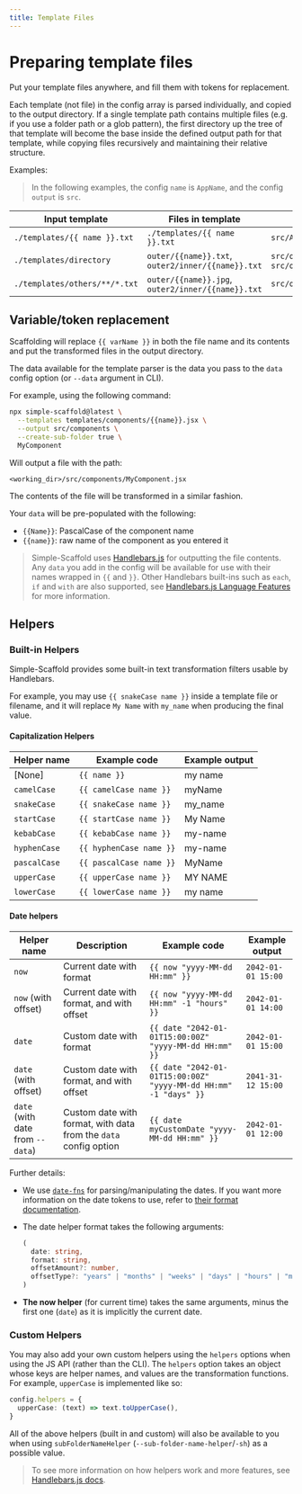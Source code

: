 ```yaml
---
title: Template Files
---
```


# Preparing template files

Put your template files anywhere, and fill them with tokens for replacement.

Each template (not file) in the config array is parsed individually, and copied to the output
directory. If a single template path contains multiple files (e.g. if you use a folder path or a
glob pattern), the first directory up the tree of that template will become the base inside the
defined output path for that template, while copying files recursively and maintaining their
relative structure.

Examples:

> In the following examples, the config `name` is `AppName`, and the config `output` is `src`.

| Input template                | Files in template                                      | Output path(s)                                               |
| ----------------------------- | ------------------------------------------------------ | ------------------------------------------------------------ |
| `./templates/{{ name }}.txt`  | `./templates/{{ name }}.txt`                           | `src/AppName.txt`                                            |
| `./templates/directory`       | `outer/{{name}}.txt`,<br />`outer2/inner/{{name}}.txt` | `src/outer/AppName.txt`,<br />`src/outer2/inner/AppName.txt` |
| `./templates/others/**/*.txt` | `outer/{{name}}.jpg`,<br />`outer2/inner/{{name}}.txt` | `src/outer2/inner/AppName.txt`                               |

## Variable/token replacement

Scaffolding will replace `{{ varName }}` in both the file name and its contents and put the
transformed files in the output directory.

The data available for the template parser is the data you pass to the `data` config option (or
`--data` argument in CLI).

For example, using the following command:

```bash
npx simple-scaffold@latest \
  --templates templates/components/{{name}}.jsx \
  --output src/components \
  --create-sub-folder true \
  MyComponent
```

Will output a file with the path:

```text
<working_dir>/src/components/MyComponent.jsx
```

The contents of the file will be transformed in a similar fashion.

Your `data` will be pre-populated with the following:

- `{{Name}}`: PascalCase of the component name
- `{{name}}`: raw name of the component as you entered it

> Simple-Scaffold uses [Handlebars.js](https://handlebarsjs.com/) for outputting the file contents.
> Any `data` you add in the config will be available for use with their names wrapped in `{{` and
> `}}`. Other Handlebars built-ins such as `each`, `if` and `with` are also supported, see
> [Handlebars.js Language Features](https://handlebarsjs.com/guide/#language-features) for more
> information.

## Helpers

### Built-in Helpers

Simple-Scaffold provides some built-in text transformation filters usable by Handlebars.

For example, you may use `{{ snakeCase name }}` inside a template file or filename, and it will
replace `My Name` with `my_name` when producing the final value.

#### Capitalization Helpers

| Helper name  | Example code            | Example output |
| ------------ | ----------------------- | -------------- |
| [None]       | `{{ name }}`            | my name        |
| `camelCase`  | `{{ camelCase name }}`  | myName         |
| `snakeCase`  | `{{ snakeCase name }}`  | my_name        |
| `startCase`  | `{{ startCase name }}`  | My Name        |
| `kebabCase`  | `{{ kebabCase name }}`  | my-name        |
| `hyphenCase` | `{{ hyphenCase name }}` | my-name        |
| `pascalCase` | `{{ pascalCase name }}` | MyName         |
| `upperCase`  | `{{ upperCase name }}`  | MY NAME        |
| `lowerCase`  | `{{ lowerCase name }}`  | my name        |

#### Date helpers

| Helper name                      | Description                                                      | Example code                                                     | Example output     |
| -------------------------------- | ---------------------------------------------------------------- | ---------------------------------------------------------------- | ------------------ |
| `now`                            | Current date with format                                         | `{{ now "yyyy-MM-dd HH:mm" }}`                                   | `2042-01-01 15:00` |
| `now` (with offset)              | Current date with format, and with offset                        | `{{ now "yyyy-MM-dd HH:mm" -1 "hours" }}`                        | `2042-01-01 14:00` |
| `date`                           | Custom date with format                                          | `{{ date "2042-01-01T15:00:00Z" "yyyy-MM-dd HH:mm" }}`           | `2042-01-01 15:00` |
| `date` (with offset)             | Custom date with format, and with offset                         | `{{ date "2042-01-01T15:00:00Z" "yyyy-MM-dd HH:mm" -1 "days" }}` | `2041-31-12 15:00` |
| `date` (with date from `--data`) | Custom date with format, with data from the `data` config option | `{{ date myCustomDate "yyyy-MM-dd HH:mm" }}`                     | `2042-01-01 12:00` |

Further details:

- We use [`date-fns`](https://date-fns.org/docs/) for parsing/manipulating the dates. If you want
  more information on the date tokens to use, refer to
  [their format documentation](https://date-fns.org/docs/format).

- The date helper format takes the following arguments:

  ```typescript
  (
    date: string,
    format: string,
    offsetAmount?: number,
    offsetType?: "years" | "months" | "weeks" | "days" | "hours" | "minutes" | "seconds"
  )
  ```

- **The now helper** (for current time) takes the same arguments, minus the first one (`date`) as it
  is implicitly the current date.

### Custom Helpers

You may also add your own custom helpers using the `helpers` options when using the JS API (rather
than the CLI). The `helpers` option takes an object whose keys are helper names, and values are the
transformation functions. For example, `upperCase` is implemented like so:

```typescript
config.helpers = {
  upperCase: (text) => text.toUpperCase(),
}
```

All of the above helpers (built in and custom) will also be available to you when using
`subFolderNameHelper` (`--sub-folder-name-helper`/`-sh`) as a possible value.

> To see more information on how helpers work and more features, see
> [Handlebars.js docs](https://handlebarsjs.com/guide/#custom-helpers).
